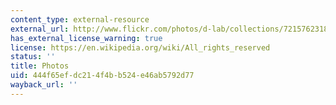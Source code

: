 ```yaml
---
content_type: external-resource
external_url: http://www.flickr.com/photos/d-lab/collections/72157623182404311/
has_external_license_warning: true
license: https://en.wikipedia.org/wiki/All_rights_reserved
status: ''
title: Photos
uid: 444f65ef-dc21-4f4b-b524-e46ab5792d77
wayback_url: ''
---
```

